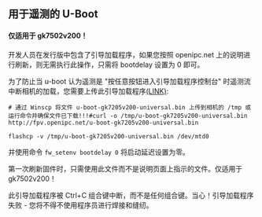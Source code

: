 ## 用于遥测的 U-Boot
#### 仅适用于 gk7502v200！

开发人员在发行版中包含了引导加载程序，如果您按照 openipc.net 上的说明进行刷新，则无需执行此操作，只需将 bootdelay 设置为 0 即可。

为了防止当 u-boot 认为遥测是 "按任意按钮进入引导加载程序控制台" 时遥测流中断相机的加载，您需要上传此引导加载程序[(LINK)](https://github.com/OpenIPC/sandbox-fpv/raw/master/gk7205v200/u-boot-gk7205v200-universal.bin):
```
# 通过 Winscp 将文件 u-boot-gk7205v200-universal.bin 上传到相机的 /tmp 或运行命令并确保文件已下载!!!#curl -o /tmp/u-boot-gk7205v200-universal.bin http://fpv.openipc.net/u-boot-gk7205v200-universal.bin

flashcp -v /tmp/u-boot-gk7205v200-universal.bin /dev/mtd0
```
并使用命令 `fw_setenv bootdelay 0` 将启动延迟设置为零。

第一次刷新固件时，只需使用此文件而不是说明页面上指示的文件。仅适用于 gk7502v200！

此引导加载程序被 Ctrl+C 组合键中断，而不是任何组合键。当心！引导加载程序失败 - 您将不得不使用程序员进行焊接和缝纫。


